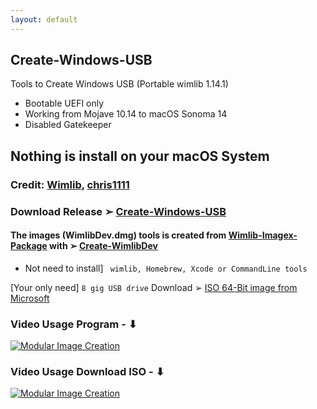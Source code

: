 ```yaml
---
layout: default
---
```


## Create-Windows-USB
Tools to Create Windows USB (Portable wimlib 1.14.1) 
- Bootable UEFI only
- Working from Mojave 10.14 to macOS Sonoma 14
- Disabled Gatekeeper

## Nothing is install on your macOS System

### Credit: [Wimlib](https://wimlib.net/), [chris1111](https://github.com/chris1111)

### Download  Release ➢ [Create-Windows-USB](https://github.com/chris1111/Create-Windows-USB/releases/V1)

#### The images (WimlibDev.dmg) tools is created from [Wimlib-Imagex-Package](https://github.com/chris1111/Wimlib-Imagex-Package) with ➢ [Create-WimlibDev](https://github.com/chris1111/Create-WimlibDev)
- Not need to install] ` wimlib, Homebrew, Xcode or CommandLine tools`

[Your only need] `8 gig USB drive`  Download ➢ [ISO 64-Bit image from Microsoft](https://www.microsoft.com/fr-ca/software-download/windows11)


### Video Usage Program - ⬇︎

[![Modular Image Creation](https://github.com/chris1111/Create-Windows-USB/assets/6248794/1a45265c-d90b-4ecb-ba9a-2824f000a067)](https://github.com/chris1111/Create-Windows-USB/assets/6248794/031361d6-84f4-4734-acbb-c5b126caef80)

### Video Usage Download ISO - ⬇︎

[![Modular Image Creation](https://github.com/chris1111/Create-Windows-USB/assets/6248794/0b71071f-f4a8-4367-883b-1614956dd60c)](https://github.com/chris1111/Create-Windows-USB/assets/6248794/64acb02b-7428-40cf-9537-e8193dc2e25b)
